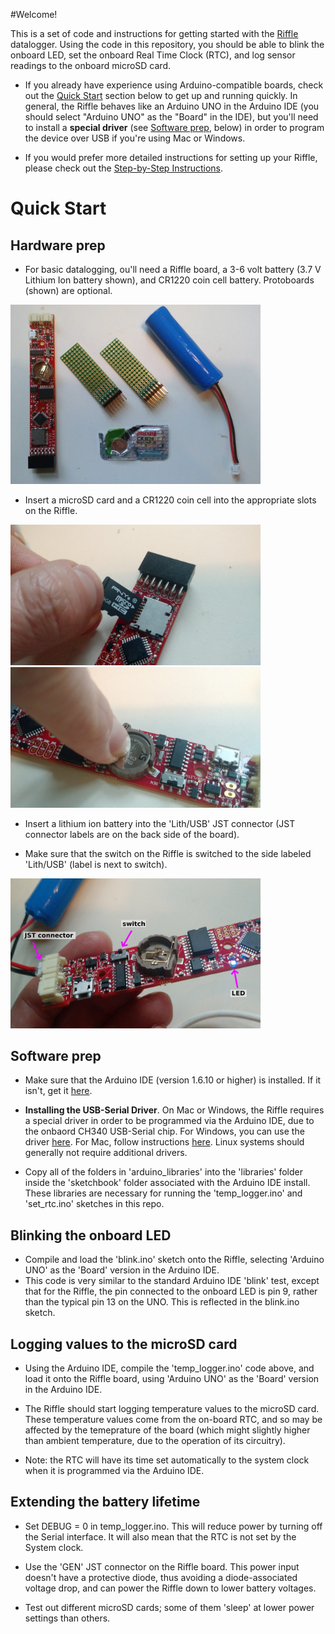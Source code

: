 #Welcome!

This is a set of code and instructions for getting started with the [Riffle](test) datalogger.  Using the code in this repository, you should be able to blink the onboard LED, set the onboard Real Time Clock (RTC), and log sensor readings to the onboard microSD card.   

- If you already have experience using Arduino-compatible boards, check out the [Quick Start](https://github.com/dwblair/Riffle-Getting-Started#quick-start) section below to get up and running quickly. In general, the Riffle behaves like an Arduino UNO in the Arduino IDE (you should select "Arduino UNO" as the "Board" in the IDE), but you'll need to install a **special driver** (see [Software prep](test), below) in order to program the device over USB if you're using Mac or Windows.  

- If you would prefer more detailed instructions for setting up your Riffle, please check out the [Step-by-Step Instructions](test).

# Quick Start

## Hardware prep

- For basic datalogging, ou'll need a Riffle board, a 3-6 volt battery (3.7 V Lithium Ion battery shown), and CR1220 coin cell battery.  Protoboards (shown) are optional. 

<img src="pics/parts.jpg" width=400>

- Insert a microSD card and a CR1220 coin cell into the appropriate slots on the Riffle.

<img src="pics/insert-MicroSD.jpg" width=400>

<img src="pics/insert-coinBattery.jpg" width=400>

- Insert a lithium ion battery into the 'Lith/USB' JST connector (JST connector labels are on the back side of the board).

- Make sure that the switch on the Riffle is switched to the side labeled 'Lith/USB' (label is next to switch).

<img src="pics/labels.png" width=400>

## Software prep

- Make sure that the Arduino IDE (version 1.6.10 or higher) is installed.  If it
 isn't, get it [here](https://www.arduino.cc/en/Main/Software).

- **Installing the USB-Serial Driver**. On Mac or Windows, the Riffle requires a special driver in order to be programmed via the Arduino IDE, due to the onbaord CH340 USB-Serial chip.  For Windows, you can use the driver [here]( http://raysfiles.com/drivers/ch341ser.exe).  For Mac, follow instructions [here]( http://www.instructables.com/id/Arduino-Nano-CH340/). Linux systems should generally not require additional drivers.

- Copy all of the folders in 'arduino_libraries' into the 'libraries' folder inside the 'sketchbook' folder associated with the Arduino IDE install.  These libraries are necessary for running the 'temp_logger.ino' and 'set_rtc.ino' sketches in this repo.  

## Blinking the onboard LED 

- Compile and load the 'blink.ino' sketch onto the Riffle, selecting 'Arduino UNO' as the 'Board' version in the Arduino IDE.
- This code is very similar to the standard Arduino IDE 'blink' test, except that for the Riffle, the pin connected to the onboard LED is pin 9, rather than the typical pin 13 on the UNO. This is reflected in the blink.ino sketch.

## Logging values to the microSD card

- Using the Arduino IDE, compile the 'temp_logger.ino' code above, and load it onto the Riffle board, using 'Arduino UNO' as the 'Board' version in the Arduino IDE.

- The Riffle should start logging temperature values to the microSD card. These temperature values come from the on-board RTC, and so may be affected by the temeprature of the board (which might slightly higher than ambient temperature, due to the operation of its circuitry). 

- Note: the RTC will have its time set automatically to the system clock when it is programmed via the Arduino IDE.

## Extending the battery lifetime

- Set DEBUG = 0 in temp_logger.ino. This will reduce power by turning off the Serial interface.  It will also mean that the RTC is not set by the System clock.

- Use the 'GEN' JST connector on the Riffle board.  This power input doesn't have a protective diode, thus avoiding a diode-associated voltage drop, and can power the Riffle down to lower battery voltages.

- Test out different microSD cards;  some of them 'sleep' at lower power settings than others.
